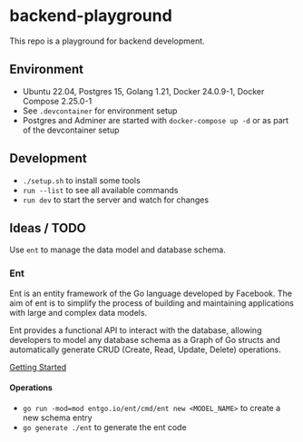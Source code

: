 # backend-playground

This repo is a playground for backend development. 

## Environment

- Ubuntu 22.04, Postgres 15, Golang 1.21, Docker 24.0.9-1, Docker Compose 2.25.0-1
- See `.devcontainer` for environment setup
- Postgres and Adminer are started with `docker-compose up -d` or as part of the devcontainer setup

## Development

- `./setup.sh` to install some tools
- `run --list` to see all available commands
- `run dev` to start the server and watch for changes

## Ideas / TODO

Use `ent` to manage the data model and database schema.

### Ent
Ent is an entity framework of the Go language developed by Facebook. The aim  of ent is to simplify the process of building and maintaining applications with large and complex data models.

Ent provides a functional API to interact with the database, allowing developers to model any database schema as a Graph of Go structs and automatically generate CRUD (Create, Read, Update, Delete) operations.

[Getting Started](https://entgo.io/docs/getting-started)

#### Operations

- `go run -mod=mod entgo.io/ent/cmd/ent new <MODEL_NAME>` to create a new schema entry
- `go generate ./ent` to generate the ent code
